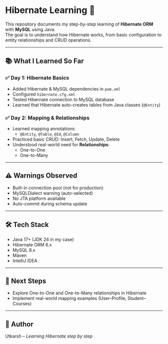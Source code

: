 # Hibernate Learning 🚀

This repository documents my step-by-step learning of **Hibernate ORM** with **MySQL** using Java.  
The goal is to understand how Hibernate works, from basic configuration to entity relationships and CRUD operations.

---

## 📚 What I Learned So Far



### ✅ Day 1: Hibernate Basics
- Added Hibernate & MySQL dependencies in `pom.xml`
- Configured `hibernate.cfg.xml`
- Tested Hibernate connection to MySQL database
- Learned that Hibernate auto-creates tables from Java classes (`@Entity`)

### ✅ Day 2: Mapping & Relationships
- Learned mapping annotations:  
  - `@Entity`, `@Table`, `@Id`, `@Column`
- Practiced basic CRUD: Insert, Fetch, Update, Delete
- Understood real-world need for **Relationships**:  
  - One-to-One  
  - One-to-Many  

---

## ⚠ Warnings Observed
- Built-in connection pool (not for production)
- MySQLDialect warning (auto-selected)
- No JTA platform available
- Auto-commit during schema update

---

## 🛠 Tech Stack
- Java 17+ (JDK 24 in my case)  
- Hibernate ORM 6.x  
- MySQL 8.x  
- Maven  
- IntelliJ IDEA  

---

## 🎯 Next Steps
- Explore One-to-One and One-to-Many relationships in Hibernate
- Implement real-world mapping examples (User–Profile, Student–Courses)

---

## 📌 Author
Utkarsh – *Learning Hibernate step by step*
